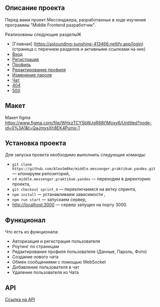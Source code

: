 ## Описание проекта
Перед вами проект Мессенджера, разработанных в ходе изучения программы "Middle Frontend разработчик".

Реализованы следующие разделыЖ

- [Главная] (https://astounding-sunshine-413466.netlify.app/login)(страница с перечнем разделов и активными ссылками на них)
- [Вход](https://astounding-sunshine-413466.netlify.app/login)
- [Регистрация](https://astounding-sunshine-413466.netlify.app/sign-up)
- [Профиль](https://astounding-sunshine-413466.netlify.app/profile)
- [Редактирование профиля](https://astounding-sunshine-413466.netlify.app/settings)
- [Изменение пароля](https://astounding-sunshine-413466.netlify.app/password-edit)
- [Чат](https://astounding-sunshine-413466.netlify.app/messenger)
- [404](https://astounding-sunshine-413466.netlify.app/404)
- [500](https://astounding-sunshine-413466.netlify.app/500)
## Макет
Макет figma https://www.figma.com/file/WHxzTCYSbWJgR68t1Moxy6/Untitled?node-id=0%3A1&t=QaJmysXh8EK4Pumx-1

## Установка проекта

Для запуска проекта необходимо выполнить следующие команды:

- `git clone https://github.com/AlexSm0ke/middle.messenger.praktikum.yandex.git` — клонируем репозиторий,
- `cd middle.messenger.praktikum.yandex` — переходим в директорию проекта,
- `git checkout sprint_4` — переключаемся на ветку спринта,
- `npm install` — устанавливаем зависимости ,
- `npm run start` — запускаем сервер,
- [http://localhost:3000](http://localhost:3000) — сервер запущен на порту 3000.

## Функционал

Что есть из функционала:
- Авторизация и регистрация пользователя
- Роутинг по страницам
- Редактирование профиля пользователя (Данные, Пароль, Фото)
- Создание нового чата
- Обмен сообщениями с помощью WebSocket
- Добавление пользователя в чат
- Удаление пользователя из Чата

## API

[Ссылка на API](https://ya-praktikum.tech/api/v2/swagger/#/)
